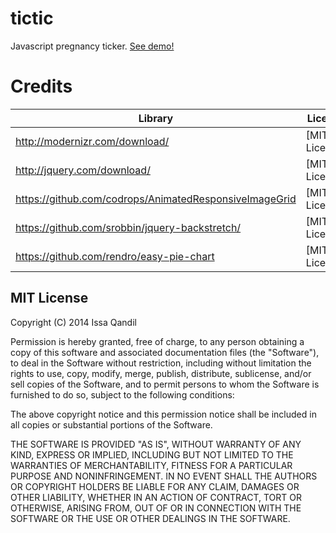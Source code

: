 tictic
======

Javascript pregnancy ticker. <a href="http://tictic.issaqandil.com/">See demo!</a>

Credits
=======
| Library                                                 |    License    |
|---------------------------------------------------------|---------------|
| http://modernizr.com/download/                          | [MIT License] |
| http://jquery.com/download/                             | [MIT License] |
| https://github.com/codrops/AnimatedResponsiveImageGrid  | [MIT License] |
| https://github.com/srobbin/jquery-backstretch/          | [MIT License] |
| https://github.com/rendro/easy-pie-chart                | [MIT License] |

MIT License
-------

Copyright (C) 2014 Issa Qandil

Permission is hereby granted, free of charge, to any person obtaining a copy of
this software and associated documentation files (the "Software"), to deal in
the Software without restriction, including without limitation the rights to
use, copy, modify, merge, publish, distribute, sublicense, and/or sell copies of
 the Software, and to permit persons to whom the Software is furnished to do so,
subject to the following conditions:

The above copyright notice and this permission notice shall be included in all
copies or substantial portions of the Software.

THE SOFTWARE IS PROVIDED "AS IS", WITHOUT WARRANTY OF ANY KIND, EXPRESS OR
IMPLIED, INCLUDING BUT NOT LIMITED TO THE WARRANTIES OF MERCHANTABILITY, FITNESS
FOR A PARTICULAR PURPOSE AND NONINFRINGEMENT. IN NO EVENT SHALL THE AUTHORS OR
COPYRIGHT HOLDERS BE LIABLE FOR ANY CLAIM, DAMAGES OR OTHER LIABILITY, WHETHER
IN AN ACTION OF CONTRACT, TORT OR OTHERWISE, ARISING FROM, OUT OF OR IN
CONNECTION WITH THE SOFTWARE OR THE USE OR OTHER DEALINGS IN THE SOFTWARE.
